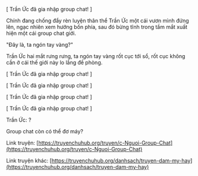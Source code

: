 [ Trần Ức đã gia nhập group chat! ]

Chính đang chống đẩy rèn luyện thân thể Trần Ức một cái vươn mình đứng lên, ngạc nhiên xem hướng bốn phía, sau đó bừng tĩnh trong tầm mắt xuất hiện một cái group chat giới.

"Đây là, ta ngón tay vàng?"

Trần Ức hai mắt rưng rưng, ta ngón tay vàng rốt cục tới sổ, rốt cục không cần ở cái thế giới này lo lắng đề phòng.

[ Trần Ức đã gia nhập group chat! ]

[ Trần Ức đã gia nhập group chat! ]

[ Trần Ức đã gia nhập group chat! ]

[ Trần Ức đã gia nhập group chat! ]

Trần Ức: ?

Group chat còn có thể đơ máy?

Link truyện:
[https://truyenchuhub.org/truyen/c-Nguoi-Group-Chat](https://truyenchuhub.org/truyen/c-Nguoi-Group-Chat)

Link truyện khác:
[https://truyenchuhub.org/danhsach/truyen-dam-my-hay](https://truyenchuhub.org/danhsach/truyen-dam-my-hay)
